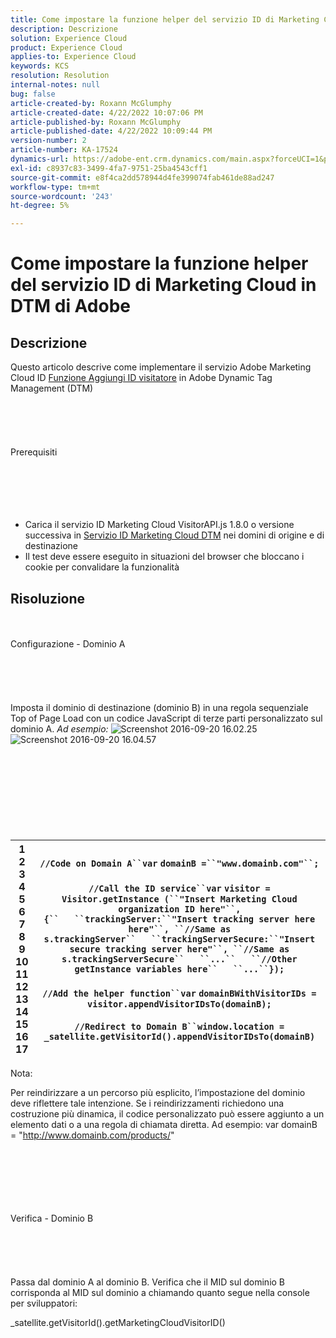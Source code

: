 ```yaml
---
title: Come impostare la funzione helper del servizio ID di Marketing Cloud in DTM di Adobe
description: Descrizione
solution: Experience Cloud
product: Experience Cloud
applies-to: Experience Cloud
keywords: KCS
resolution: Resolution
internal-notes: null
bug: false
article-created-by: Roxann McGlumphy
article-created-date: 4/22/2022 10:07:06 PM
article-published-by: Roxann McGlumphy
article-published-date: 4/22/2022 10:09:44 PM
version-number: 2
article-number: KA-17524
dynamics-url: https://adobe-ent.crm.dynamics.com/main.aspx?forceUCI=1&pagetype=entityrecord&etn=knowledgearticle&id=2ac6a38a-88c2-ec11-983e-0022480abde0
exl-id: c8937c83-3499-4fa7-9751-25ba4543cff1
source-git-commit: e8f4ca2dd578944d4fe399074fab461de88ad247
workflow-type: tm+mt
source-wordcount: '243'
ht-degree: 5%

---
```


# Come impostare la funzione helper del servizio ID di Marketing Cloud in DTM di Adobe

## Descrizione


Questo articolo descrive come implementare il servizio Adobe Marketing Cloud ID [Funzione Aggiungi ID visitatore](https://marketing.adobe.com/resources/help/it_IT/mcvid/mcvid-appendvisitorid.html) in Adobe Dynamic Tag Management (DTM)
<br><br><br><br> <br><br>Prerequisiti<br><br><br><br> <br><br>
- Carica il servizio ID Marketing Cloud VisitorAPI.js 1.8.0 o versione successiva in [Servizio ID Marketing Cloud DTM](https://marketing.adobe.com/resources/help/en_US/mcvid/mcvid-dtm-implement.html) nei domini di origine e di destinazione
- Il test deve essere eseguito in situazioni del browser che bloccano i cookie per convalidare la funzionalità



## Risoluzione

<br><br>Configurazione - Dominio A<br><br><br><br> <br><br>
Imposta il dominio di destinazione (dominio B) in una regola sequenziale Top of Page Load con un codice JavaScript di terze parti personalizzato sul dominio A. *Ad esempio:*
![Screenshot 2016-09-20 16.02.25](https://helpx.adobe.com/content/dam/help/en/dtm/kb/how-to-set-marketing-cloud-id-service-helper-function-in-adobe-d/jcr%3acontent/main-pars/image/Screenshot%202016-09-20%2016.02.25.png "Screenshot 2016-09-20 16.02.25")![Screenshot 2016-09-20 16.04.57](https://helpx.adobe.com/content/dam/help/en/dtm/kb/how-to-set-marketing-cloud-id-service-helper-function-in-adobe-d/jcr%3acontent/main-pars/image_1393293752/Screenshot%202016-09-20%2016.04.57.png "Screenshot 2016-09-20 16.04.57")<br><br><br><br><br> <br><br><br><br>

| 1<br>  2<br>  3<br>  4<br>  5<br>  6<br>  7<br>  8<br>  9<br>  10<br>  11<br>  12<br>  13<br>  14<br>  15<br>  16<br>  17 | `//Code on Domain A``var` `domainB =``"www.domainb.com"``;`<br>   <br>  `//Call the ID service``var` `visitor = Visitor.getInstance (``"Insert Marketing Cloud organization ID here"``,{``   ``trackingServer:``"Insert tracking server here here"``, ``//Same as s.trackingServer``   ``trackingServerSecure:``"Insert secure tracking server here"``, ``//Same as s.trackingServerSecure``   ``...``   ``//Other getInstance variables here``   ``...``});`<br>   <br>  `//Add the helper function``var` `domainBWithVisitorIDs = visitor.appendVisitorIDsTo(domainB);`<br>   <br>  `//Redirect to Domain B``window.location = _satellite.getVisitorId().appendVisitorIDsTo(domainB)` |
| --- | --- |


Nota:

Per reindirizzare a un percorso più esplicito, l’impostazione del dominio deve riflettere tale intenzione. Se i reindirizzamenti richiedono una costruzione più dinamica, il codice personalizzato può essere aggiunto a un elemento dati o a una regola di chiamata diretta. Ad esempio: var domainB = &quot;http://www.domainb.com/products/&quot;


<br><br><br><br> <br><br>Verifica - Dominio B<br><br><br><br> <br><br>
Passa dal dominio A al dominio B. Verifica che il MID sul dominio B corrisponda al MID sul dominio a chiamando quanto segue nella console per sviluppatori:

_satellite.getVisitorId().getMarketingCloudVisitorID()
